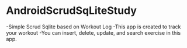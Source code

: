 # AndroidScrudSqLiteStudy
-Simple Scrud Sqlite based on Workout Log
-This app is created to track your workout
-You can insert, delete, update, and search exercise in this app.
